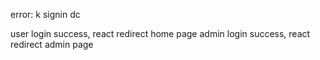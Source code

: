 error: k signin dc

user login success, react redirect home page
admin  login  success, react redirect admin page